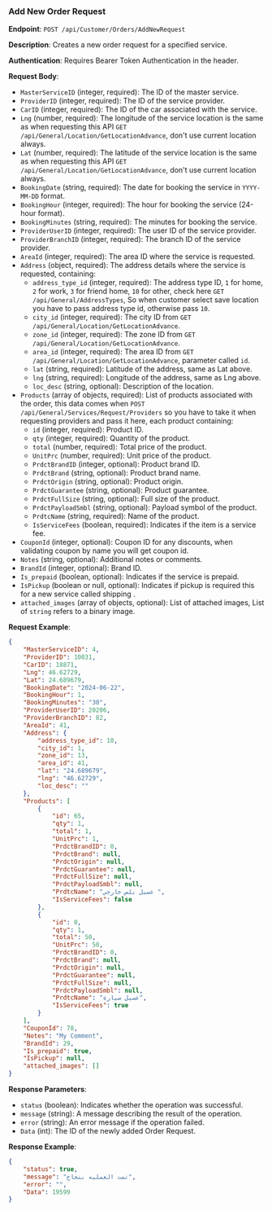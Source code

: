 ### Add New Order Request

**Endpoint**: `POST /api/Customer/Orders/AddNewRequest`

**Description**: Creates a new order request for a specified service.

**Authentication**: Requires Bearer Token Authentication in the header.

**Request Body**:
- `MasterServiceID` (integer, required): The ID of the master service.
- `ProviderID` (integer, required): The ID of the service provider.
- `CarID` (integer, required): The ID of the car associated with the service.
- `Lng` (number, required): The longitude of the service location is the same as when requesting this API `GET /api/General/Location/GetLocationAdvance`, don't use current location always.
- `Lat` (number, required): The latitude of the service location is the same as when requesting this API `GET /api/General/Location/GetLocationAdvance`, don't use current location always.
- `BookingDate` (string, required): The date for booking the service in `YYYY-MM-DD` format.
- `BookingHour` (integer, required): The hour for booking the service (24-hour format).
- `BookingMinutes` (string, required): The minutes for booking the service.
- `ProviderUserID` (integer, required): The user ID of the service provider.
- `ProviderBranchID` (integer, required): The branch ID of the service provider.
- `AreaId` (integer, required): The area ID where the service is requested.
- `Address` (object, required): The address details where the service is requested, containing:
  - `address_type_id` (integer, required): The address type ID, `1` for home, `2` for work, `3` for friend home, `10` for other, check here `GET /api/General/AddressTypes`, So when customer select save location you have to pass address type id, otherwise pass `10`.
  - `city_id` (integer, required): The city ID from `GET /api/General/Location/GetLocationAdvance`.
  - `zone_id` (integer, required): The zone ID from `GET /api/General/Location/GetLocationAdvance`.
  - `area_id` (integer, required): The area ID from `GET /api/General/Location/GetLocationAdvance`, parameter called `id`.
  - `lat` (string, required): Latitude of the address, same as Lat above.
  - `lng` (string, required): Longitude of the address, same as Lng above.
  - `loc_desc` (string, optional): Description of the location.
- `Products` (array of objects, required): List of products associated with the order, this data comes when `POST /api/General/Services/Request/Providers` so you have to take it when requesting providers and pass it here, each product containing:
  - `id` (integer, required): Product ID.
  - `qty` (integer, required): Quantity of the product.
  - `total` (number, required): Total price of the product.
  - `UnitPrc` (number, required): Unit price of the product.
  - `PrdctBrandID` (integer, optional): Product brand ID.
  - `PrdctBrand` (string, optional): Product brand name.
  - `PrdctOrigin` (string, optional): Product origin.
  - `PrdctGuarantee` (string, optional): Product guarantee.
  - `PrdctFullSize` (string, optional): Full size of the product.
  - `PrdctPayloadSmbl` (string, optional): Payload symbol of the product.
  - `PrdtcName` (string, required): Name of the product.
  - `IsServiceFees` (boolean, required): Indicates if the item is a service fee.
- `CouponId` (integer, optional): Coupon ID for any discounts, when validating coupon by name you will get coupon id.
- `Notes` (string, optional): Additional notes or comments.
- `BrandId` (integer, optional): Brand ID.
- `Is_prepaid` (boolean, optional): Indicates if the service is prepaid.
- `IsPickup` (boolean or null, optional): Indicates if pickup is required this for a new service called shipping .
- `attached_images` (array of objects, optional): List of attached images, List of `string` refers to a binary image.

**Request Example**:
```json
{
    "MasterServiceID": 4,
    "ProviderID": 10031,
    "CarID": 18871,
    "Lng": 46.62729,
    "Lat": 24.689679,
    "BookingDate": "2024-06-22",
    "BookingHour": 1,
    "BookingMinutes": "30",
    "ProviderUserID": 20206,
    "ProviderBranchID": 82,
    "AreaId": 41,
    "Address": {
        "address_type_id": 10,
        "city_id": 1,
        "zone_id": 13,
        "area_id": 41,
        "lat": "24.689679",
        "lng": "46.62729",
        "loc_desc": ""
    },
    "Products": [
        {
            "id": 65,
            "qty": 1,
            "total": 1,
            "UnitPrc": 1,
            "PrdctBrandID": 0,
            "PrdctBrand": null,
            "PrdctOrigin": null,
            "PrdctGuarantee": null,
            "PrdctFullSize": null,
            "PrdctPayloadSmbl": null,
            "PrdtcName": "غسيل بلس خارجي ",
            "IsServiceFees": false
        },
        {
            "id": 0,
            "qty": 1,
            "total": 50,
            "UnitPrc": 50,
            "PrdctBrandID": 0,
            "PrdctBrand": null,
            "PrdctOrigin": null,
            "PrdctGuarantee": null,
            "PrdctFullSize": null,
            "PrdctPayloadSmbl": null,
            "PrdtcName": "غسيل سيارة",
            "IsServiceFees": true
        }
    ],
    "CouponId": 78,
    "Notes": "My Comment",
    "BrandId": 29,
    "Is_prepaid": true,
    "IsPickup": null,
    "attached_images": []
}
```

**Response Parameters**:
- `status` (boolean): Indicates whether the operation was successful.
- `message` (string): A message describing the result of the operation.
- `error` (string): An error message if the operation failed.
- `Data` (int): The ID of the newly added Order Request.

**Response Example**:
```json
{
    "status": true,
    "message": "تمت العمليه بنجاح",
    "error": "",
    "Data": 19599
}
```